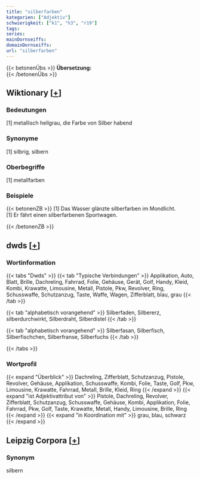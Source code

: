 ```yaml
---
title: "silberfarben"
kategorien: ["Adjektiv"]
schwierigkeit: ["k1", "h3", "r19"]
tags:
series:
mainDornseiffs:
domainDornseiffs:
url: "silberfarben"
---
```


{{< betonenÜbs >}}
**Übersetzung:**  
{{< /betonenÜbs >}}

## Wiktionary [[+](https://de.wiktionary.org/wiki/silberfarben)]

### Bedeutungen
[1] metallisch hellgrau, die Farbe von Silber habend  

### Synonyme
[1] silbrig, silbern  

### Oberbegriffe
[1] metallfarben  

### Beispiele
{{< betonenZB >}}
[1] Das Wasser glänzte silberfarben im Mondlicht.  
[1] Er fährt einen silberfarbenen Sportwagen.  

{{< /betonenZB >}}


## dwds [[+](https://www.dwds.de/wb/silberfarben)]

### Wortinformation
{{< tabs "Dwds" >}}
{{< tab "Typische Verbindungen" >}}
Applikation, Auto, Blatt, Brille, Dachreling, Fahrrad, Folie, Gehäuse, Gerät, Golf, Handy, Kleid, Kombi, Krawatte, Limousine, Metall, Pistole, Pkw, Revolver, Ring, Schusswaffe, Schutzanzug, Taste, Waffe, Wagen, Zifferblatt, blau, grau
{{< /tab >}}

{{< tab "alphabetisch vorangehend" >}}
Silberfaden, Silbererz, silberdurchwirkt, Silberdraht, Silberdistel
{{< /tab >}}

{{< tab "alphabetisch vorangehend" >}}
Silberfasan, Silberfisch, Silberfischchen, Silberfranse, Silberfuchs
{{< /tab >}}

{{< /tabs >}}

### Wortprofil
{{< expand "Überblick" >}} Dachreling, Zifferblatt, Schutzanzug, Pistole, Revolver, Gehäuse, Applikation, Schusswaffe, Kombi, Folie, Taste, Golf, Pkw, Limousine, Krawatte, Fahrrad, Metall, Brille, Kleid, Ring {{< /expand >}}
{{< expand "ist Adjektivattribut von" >}} Pistole, Dachreling, Revolver, Zifferblatt, Schutzanzug, Schusswaffe, Gehäuse, Kombi, Applikation, Folie, Fahrrad, Pkw, Golf, Taste, Krawatte, Metall, Handy, Limousine, Brille, Ring {{< /expand >}}
{{< expand "in Koordination mit" >}} grau, blau, schwarz {{< /expand >}}

## Leipzig Corpora [[+](https://corpora.uni-leipzig.de/en/res?word=silberfarben&corpusId=deu_newscrawl-public_2018)]


### Synonym
silbern

